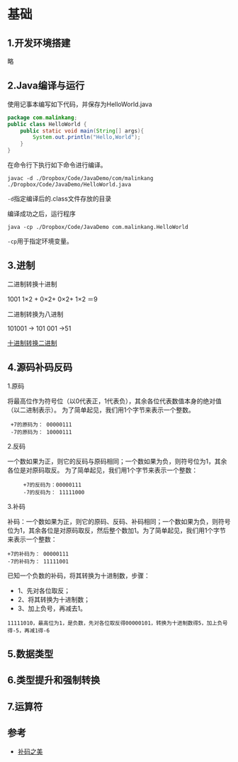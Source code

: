 # 基础

## 1.开发环境搭建 <a id="1.&#x5F00;&#x53D1;&#x73AF;&#x5883;&#x642D;&#x5EFA;"></a>

略

## 2.Java编译与运行 <a id="2.Java&#x7F16;&#x8BD1;&#x4E0E;&#x8FD0;&#x884C;"></a>

使用记事本编写如下代码，并保存为HelloWorld.java

```java
package com.malinkang;
public class HelloWorld {
    public static void main(String[] args){
        System.out.println("Hello,World");
    }
}
```

在命令行下执行如下命令进行编译。

```text
javac -d ./Dropbox/Code/JavaDemo/com/malinkang ./Dropbox/Code/JavaDemo/HelloWorld.java
```

`-d`指定编译后的.class文件存放的目录

编译成功之后，运行程序

```text
java -cp ./Dropbox/Code/JavaDemo com.malinkang.HelloWorld
```

`-cp`用于指定环境变量。

## 3.进制 <a id="3.&#x8FDB;&#x5236;"></a>

二进制转换十进制

1001 1×2 + 0×2+ 0×2+ 1×2 ＝9

二进制转换为八进制

101001 -&gt; 101 001 -&gt;51

[十进制转换二进制](http://www.wikihow.com/Convert-from-Decimal-to-Binary)

## 4.源码补码反码 <a id="4.&#x6E90;&#x7801;&#x8865;&#x7801;&#x53CD;&#x7801;"></a>

1.原码

将最高位作为符号位（以0代表正，1代表负），其余各位代表数值本身的绝对值（以二进制表示）。 为了简单起见，我们用1个字节来表示一个整数。

```text
 +7的原码为： 00000111
 -7的原码为： 10000111
```

2.反码

一个数如果为正，则它的反码与原码相同；一个数如果为负，则符号位为1，其余各位是对原码取反。 为了简单起见，我们用1个字节来表示一个整数：

```text
     +7的反码为：00000111
     -7的反码为： 11111000
```

3.补码

补码：一个数如果为正，则它的原码、反码、补码相同；一个数如果为负，则符号位为1，其余各位是对原码取反，然后整个数加1。为了简单起见，我们用1个字节来表示一个整数：

```text
+7的补码为： 00000111
-7的补码为： 11111001
```

已知一个负数的补码，将其转换为十进制数，步骤：

* 1、先对各位取反；
* 2、将其转换为十进制数；
* 3、加上负号，再减去1。

```text
11111010，最高位为1，是负数，先对各位取反得00000101，转换为十进制数得5，加上负号得-5，再减1得-6
```

## 5.数据类型 <a id="5.&#x6570;&#x636E;&#x7C7B;&#x578B;"></a>

## 6.类型提升和强制转换 <a id="6.&#x7C7B;&#x578B;&#x63D0;&#x5347;&#x548C;&#x5F3A;&#x5236;&#x8F6C;&#x6362;"></a>

## 7.运算符 <a id="7.&#x8FD0;&#x7B97;&#x7B26;"></a>

## 参考

* [补码之美](https://github.com/lifesinger/lifesinger.github.com/issues/187)

